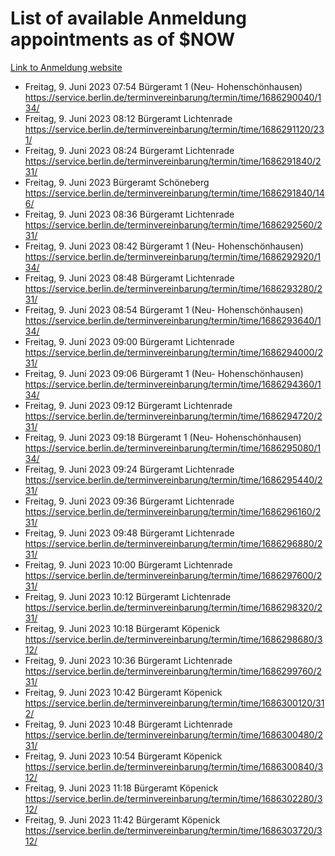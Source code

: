 # List of available Anmeldung appointments as of $NOW
[Link to Anmeldung website](https://service.berlin.de/terminvereinbarung/termin/tag.php?termin=1&anliegen[]=120686&dienstleisterlist=122210,122217,327316,122219,327312,122227,327314,122231,327346,122243,327348,122254,122252,329742,122260,329745,122262,329748,122271,327278,122273,327274,122277,327276,330436,122280,327294,122282,327290,122284,327292,122291,327270,122285,327266,122286,327264,122296,327268,150230,329760,122297,327286,122294,327284,122312,329763,122314,329775,122304,327330,122311,327334,122309,327332,317869,122281,327352,122279,329772,122283,122276,327324,122274,327326,122267,329766,122246,327318,122251,327320,122257,327322,122208,327298,122226,327300&herkunft=http%3A%2F%2Fservice.berlin.de%2Fdienstleistung%2F120686%2F)
- Freitag, 9. Juni 2023 07:54 Bürgeramt 1 (Neu- Hohenschönhausen) https://service.berlin.de/terminvereinbarung/termin/time/1686290040/134/
- Freitag, 9. Juni 2023 08:12 Bürgeramt Lichtenrade https://service.berlin.de/terminvereinbarung/termin/time/1686291120/231/
- Freitag, 9. Juni 2023 08:24 Bürgeramt Lichtenrade https://service.berlin.de/terminvereinbarung/termin/time/1686291840/231/
- Freitag, 9. Juni 2023  Bürgeramt Schöneberg https://service.berlin.de/terminvereinbarung/termin/time/1686291840/146/
- Freitag, 9. Juni 2023 08:36 Bürgeramt Lichtenrade https://service.berlin.de/terminvereinbarung/termin/time/1686292560/231/
- Freitag, 9. Juni 2023 08:42 Bürgeramt 1 (Neu- Hohenschönhausen) https://service.berlin.de/terminvereinbarung/termin/time/1686292920/134/
- Freitag, 9. Juni 2023 08:48 Bürgeramt Lichtenrade https://service.berlin.de/terminvereinbarung/termin/time/1686293280/231/
- Freitag, 9. Juni 2023 08:54 Bürgeramt 1 (Neu- Hohenschönhausen) https://service.berlin.de/terminvereinbarung/termin/time/1686293640/134/
- Freitag, 9. Juni 2023 09:00 Bürgeramt Lichtenrade https://service.berlin.de/terminvereinbarung/termin/time/1686294000/231/
- Freitag, 9. Juni 2023 09:06 Bürgeramt 1 (Neu- Hohenschönhausen) https://service.berlin.de/terminvereinbarung/termin/time/1686294360/134/
- Freitag, 9. Juni 2023 09:12 Bürgeramt Lichtenrade https://service.berlin.de/terminvereinbarung/termin/time/1686294720/231/
- Freitag, 9. Juni 2023 09:18 Bürgeramt 1 (Neu- Hohenschönhausen) https://service.berlin.de/terminvereinbarung/termin/time/1686295080/134/
- Freitag, 9. Juni 2023 09:24 Bürgeramt Lichtenrade https://service.berlin.de/terminvereinbarung/termin/time/1686295440/231/
- Freitag, 9. Juni 2023 09:36 Bürgeramt Lichtenrade https://service.berlin.de/terminvereinbarung/termin/time/1686296160/231/
- Freitag, 9. Juni 2023 09:48 Bürgeramt Lichtenrade https://service.berlin.de/terminvereinbarung/termin/time/1686296880/231/
- Freitag, 9. Juni 2023 10:00 Bürgeramt Lichtenrade https://service.berlin.de/terminvereinbarung/termin/time/1686297600/231/
- Freitag, 9. Juni 2023 10:12 Bürgeramt Lichtenrade https://service.berlin.de/terminvereinbarung/termin/time/1686298320/231/
- Freitag, 9. Juni 2023 10:18 Bürgeramt Köpenick https://service.berlin.de/terminvereinbarung/termin/time/1686298680/312/
- Freitag, 9. Juni 2023 10:36 Bürgeramt Lichtenrade https://service.berlin.de/terminvereinbarung/termin/time/1686299760/231/
- Freitag, 9. Juni 2023 10:42 Bürgeramt Köpenick https://service.berlin.de/terminvereinbarung/termin/time/1686300120/312/
- Freitag, 9. Juni 2023 10:48 Bürgeramt Lichtenrade https://service.berlin.de/terminvereinbarung/termin/time/1686300480/231/
- Freitag, 9. Juni 2023 10:54 Bürgeramt Köpenick https://service.berlin.de/terminvereinbarung/termin/time/1686300840/312/
- Freitag, 9. Juni 2023 11:18 Bürgeramt Köpenick https://service.berlin.de/terminvereinbarung/termin/time/1686302280/312/
- Freitag, 9. Juni 2023 11:42 Bürgeramt Köpenick https://service.berlin.de/terminvereinbarung/termin/time/1686303720/312/
